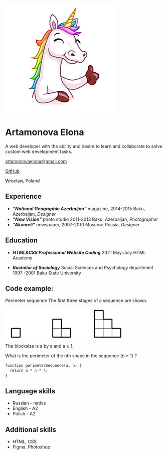 ![Мое фото](img/edenrozec.png)

# Artamonova Elona
A web developer with the ability and desire to learn and collaborate to solve custom web development tasks.

artamonovaelona@gmail.com

[GitHub](https://github.com/Ntaan/)

Wroclaw, Poland

## Experience
* _**"National Geographic Azerbaijan"**_ magazine, 2014-2015 Baku, Azerbaijan, _Designer_
* _**"New Vision"**_ photo studio 2011-2013 Baku, Azerbaijan, _Photographer_
* _**"Akvareli"**_ newspaper, 2007-2010 Moscow, Russia, _Designer_

## Education
* _**HTML&CSS Professional Website Coding**_
2021 May-July
HTML Academy

* _**Bachelor of Sociology**_
Social Sciences and Psychology department
1997 -2001
Baku State University

## Code example:

Perimeter sequence
The first three stages of a sequence are shown.

![KATA](img/kata.png)

The blocksize is a by a and a ≥ 1.

What is the perimeter of the nth shape in the sequence (n ≥ 1) ?

```
function perimeterSequence(a, n) {
  return a * n * 4;
}
```

## Language skills
* Russian - native
* English - A2
* Polish - A2

## Additional skills
* HTML, CSS
* Figma, Photoshop